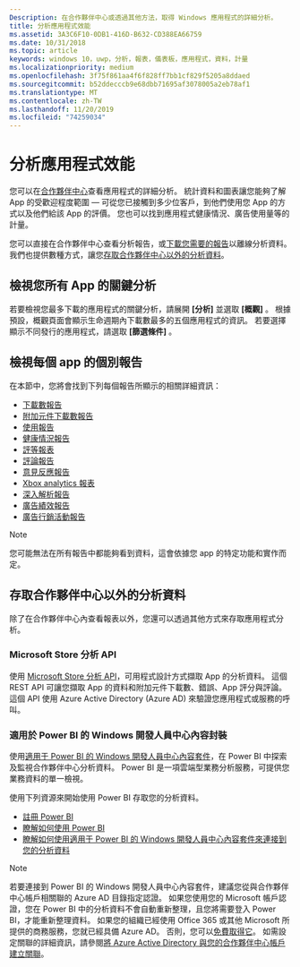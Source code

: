 ```yaml
---
Description: 在合作夥伴中心或透過其他方法，取得 Windows 應用程式的詳細分析。
title: 分析應用程式效能
ms.assetid: 3A3C6F10-0DB1-416D-B632-CD388EA66759
ms.date: 10/31/2018
ms.topic: article
keywords: windows 10，uwp，分析，報表，儀表板，應用程式，資料，計量
ms.localizationpriority: medium
ms.openlocfilehash: 3f75f861aa4f6f828ff7bb1cf829f5205a8ddaed
ms.sourcegitcommit: b52ddecccb9e68dbb71695af3078005a2eb78af1
ms.translationtype: MT
ms.contentlocale: zh-TW
ms.lasthandoff: 11/20/2019
ms.locfileid: "74259034"
---
```

# <a name="analyze-app-performance"></a>分析應用程式效能

您可以在[合作夥伴中心](https://partner.microsoft.com/dashboard)查看應用程式的詳細分析。 統計資料和圖表讓您能夠了解 App 的受歡迎程度範圍 — 可從您已接觸到多少位客戶，到他們使用您 App 的方式以及他們給該 App 的評價。 您也可以找到應用程式健康情況、廣告使用量等的計量。

您可以直接在合作夥伴中心查看分析報告，或[下載您需要的報告](download-analytic-reports.md)以離線分析資料。 我們也提供數種方式，讓您[存取合作夥伴中心以外的分析資料](#outside)。

## <a name="view-key-analytics-for-all-your-apps"></a>檢視您所有 App 的關鍵分析

若要檢視您最多下載的應用程式的關鍵分析，請展開 **\[分析\]** 並選取 **\[概觀\]** 。 根據預設，概觀頁面會顯示生命週期內下載數最多的五個應用程式的資訊。 若要選擇顯示不同發行的應用程式，請選取 **\[篩選條件\]** 。

## <a name="view-individual-reports-for-each-app"></a>檢視每個 app 的個別報告

在本節中，您將會找到下列每個報告所顯示的相關詳細資訊：

-   [下載數報告](acquisitions-report.md)
-   [附加元件下載數報告](add-on-acquisitions-report.md)
-   [使用報告](usage-report.md)
-   [健康情況報告](health-report.md)
-   [評等報表](ratings-report.md)
-   [評論報告](reviews-report.md)
-   [意見反應報告](feedback-report.md)
-   [Xbox analytics 報表](xbox-analytics-report.md)
-   [深入解析報告](insights-report.md)
-   [廣告績效報告](advertising-performance-report.md)
-   [廣告行銷活動報告](promote-your-app-report.md)


> [!NOTE]
> 您可能無法在所有報告中都能夠看到資料，這會依據您 app 的特定功能和實作而定。

<span id="outside"/>

## <a name="access-analytics-data-outside-of-partner-center"></a>存取合作夥伴中心以外的分析資料

除了在合作夥伴中心內查看報表以外，您還可以透過其他方式來存取應用程式分析。

### <a name="microsoft-store-analytics-api"></a>Microsoft Store 分析 API

使用 [Microsoft Store 分析 API](../monetize/access-analytics-data-using-windows-store-services.md)，可用程式設計方式擷取 App 的分析資料。 這個 REST API 可讓您擷取 App 的資料和附加元件下載數、錯誤、App 評分與評論。 這個 API 使用 Azure Active Directory (Azure AD) 來驗證您應用程式或服務的呼叫。

### <a name="windows-dev-center-content-pack-for-power-bi"></a>適用於 Power BI 的 Windows 開發人員中心內容封裝

使用[適用于 Power BI 的 Windows 開發人員中心內容套件](https://powerbi.microsoft.com/documentation/powerbi-content-pack-windows-dev-center/)，在 Power BI 中探索及監視合作夥伴中心分析資料。 Power BI 是一項雲端型業務分析服務，可提供您業務資料的單一檢視。

使用下列資源來開始使用 Power BI 存取您的分析資料。

* [註冊 Power BI](https://powerbi.microsoft.com/documentation/powerbi-service-self-service-signup-for-power-bi/)
* [瞭解如何使用 Power BI](https://powerbi.microsoft.com/guided-learning/)
* [瞭解如何使用適用于 Power BI 的 Windows 開發人員中心內容套件來連接到您的分析資料](https://powerbi.microsoft.com/documentation/powerbi-content-pack-windows-dev-center/)

> [!NOTE]
> 若要連接到 Power BI 的 Windows 開發人員中心內容套件，建議您從與合作夥伴中心帳戶相關聯的 Azure AD 目錄指定認證。 如果您使用您的 Microsoft 帳戶認證，您在 Power BI 中的分析資料不會自動重新整理，且您將需要登入 Power BI，才能重新整理資料。 如果您的組織已經使用 Office 365 或其他 Microsoft 所提供的商務服務，您就已經具備 Azure AD。 否則，您可以[免費取得它](https://account.azure.com/organization)。 如需設定關聯的詳細資訊，請參閱[將 Azure Active Directory 與您的合作夥伴中心帳戶建立關聯](associate-azure-ad-with-dev-center.md)。
